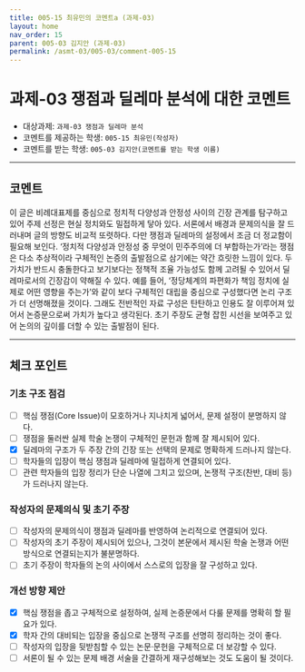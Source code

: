 ```yaml
---
title: 005-15 최유민의 코멘트a (과제-03) 
layout: home
nav_order: 15
parent: 005-03 김지안 (과제-03)
permalink: /asmt-03/005-03/comment-005-15
---
```


# 과제-03 쟁점과 딜레마 분석에 대한 코멘트

- 대상과제: `과제-03 쟁점과 딜레마 분석`
- 코멘트를 제공하는 학생: `005-15 최유민(작성자)` 
- 코멘트를 받는 학생: `005-03 김지안(코멘트를 받는 학생 이름)` 

---

## 코멘트

이 글은 비례대표제를 중심으로 정치적 다양성과 안정성 사이의 긴장 관계를 탐구하고 있어 주제 선정은 현실 정치와도 밀접하게 닿아 있다. 서론에서 배경과 문제의식을 잘 드러내며 글의 방향도 비교적 또렷하다. 다만 쟁점과 딜레마의 설정에서 조금 더 정교함이 필요해 보인다. ‘정치적 다양성과 안정성 중 무엇이 민주주의에 더 부합하는가’라는 쟁점은 다소 추상적이라 구체적인 논증의 출발점으로 삼기에는 약간 흐릿한 느낌이 있다. 두 가치가 반드시 충돌한다고 보기보다는 정책적 조율 가능성도 함께 고려될 수 있어서 딜레마로서의 긴장감이 약해질 수 있다. 예를 들어, ‘정당체계의 파편화가 책임 정치에 실제로 어떤 영향을 주는가’와 같이 보다 구체적인 대립을 중심으로 구성했다면 논리 구조가 더 선명해졌을 것이다. 그래도 전반적인 자료 구성은 탄탄하고 인용도 잘 이루어져 있어서 논증문으로써 가치가 높다고 생각된다. 초기 주장도 균형 잡힌 시선을 보여주고 있어 논의의 깊이를 더할 수 있는 출발점이 된다. 

---

## 체크 포인트

### **기초 구조 점검**
- [ ] 핵심 쟁점(Core Issue)이 모호하거나 지나치게 넓어서, 문제 설정이 분명하지 않다.
- [ ] 쟁점을 둘러싼 실제 학술 논쟁이 구체적인 문헌과 함께 잘 제시되어 있다.
- [x] 딜레마의 구조가 두 주장 간의 긴장 또는 선택의 문제로 명확하게 드러나지 않는다.
- [ ] 학자들의 입장이 핵심 쟁점과 딜레마에 밀접하게 연결되어 있다.
- [ ] 관련 학자들의 입장 정리가 단순 나열에 그치고 있으며, 논쟁적 구조(찬반, 대비 등)가 드러나지 않는다.

### **작성자의 문제의식 및 초기 주장**
- [ ] 작성자의 문제의식이 쟁점과 딜레마를 반영하여 논리적으로 연결되어 있다.
- [ ] 작성자의 초기 주장이 제시되어 있으나, 그것이 본문에서 제시된 학술 논쟁과 어떤 방식으로 연결되는지가 불분명하다.
- [ ] 초기 주장이 학자들의 논의 사이에서 스스로의 입장을 잘 구성하고 있다.

### **개선 방향 제안**
- [x] 핵심 쟁점을 좁고 구체적으로 설정하여, 실제 논증문에서 다룰 문제를 명확히 할 필요가 있다.
- [x] 학자 간의 대비되는 입장을 중심으로 논쟁적 구조를 선명히 정리하는 것이 좋다.
- [ ] 작성자의 입장을 뒷받침할 수 있는 논문·문헌을 구체적으로 더 보강할 수 있다.
- [ ] 서론이 될 수 있는 문제 배경 서술을 간결하게 재구성해보는 것도 도움이 될 것이다.
